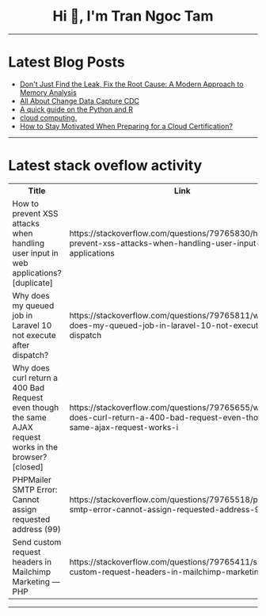 <h1 align="center">Hi 👋, I'm Tran Ngoc Tam</h1>

---

# Latest Blog Posts 
<!-- BLOG-POST-LIST:START -->
- [Don&#39;t Just Find the Leak, Fix the Root Cause: A Modern Approach to Memory Analysis](https://dev.to/jillthornhill/dont-just-find-the-leak-fix-the-root-cause-a-modern-approach-to-memory-analysis-17gi)
- [All About Change Data Capture CDC](https://dev.to/prudiec/all-about-change-data-capture-cdc-3apn)
- [A quick guide on the Python and R](https://dev.to/anshuman_816f8012be0c9b6c/a-quick-guide-on-the-python-and-r-45ih)
- [cloud computing.](https://dev.to/nyandiatech/cloud-computing-53oe)
- [How to Stay Motivated When Preparing for a Cloud Certification?](https://dev.to/abdelino17/how-to-stay-motivated-when-preparing-for-a-cloud-certification-2pch)
<!-- BLOG-POST-LIST:END -->

---

# Latest stack oveflow activity
<table>
  <tr><th>Title</th><th>Link</th></tr>
  <!-- STACKOVERFLOW:START --><tr><td>How to prevent XSS attacks when handling user input in web applications? [duplicate]</td><td>https://stackoverflow.com/questions/79765830/how-to-prevent-xss-attacks-when-handling-user-input-in-web-applications</td></tr><tr><td>Why does my queued job in Laravel 10 not execute after dispatch?</td><td>https://stackoverflow.com/questions/79765811/why-does-my-queued-job-in-laravel-10-not-execute-after-dispatch</td></tr><tr><td>Why does curl return a 400 Bad Request even though the same AJAX request works in the browser? [closed]</td><td>https://stackoverflow.com/questions/79765655/why-does-curl-return-a-400-bad-request-even-though-the-same-ajax-request-works-i</td></tr><tr><td>PHPMailer SMTP Error: Cannot assign requested address &lpar;99&rpar;</td><td>https://stackoverflow.com/questions/79765518/phpmailer-smtp-error-cannot-assign-requested-address-99</td></tr><tr><td>Send custom request headers in Mailchimp Marketing — PHP</td><td>https://stackoverflow.com/questions/79765411/send-custom-request-headers-in-mailchimp-marketing-php</td></tr><!-- STACKOVERFLOW:END -->
</table>

---


